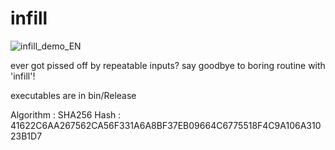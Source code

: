 # infill

![infill_demo_EN](https://github.com/user-attachments/assets/02d82038-5473-4a71-b02d-f5e02cd4dc5a)

ever got pissed off by repeatable inputs?
say goodbye to boring routine with 'infill'!

executables are in bin/Release

Algorithm : SHA256 Hash : 41622C6AA267562CA56F331A6A8BF37EB09664C6775518F4C9A106A31023B1D7
